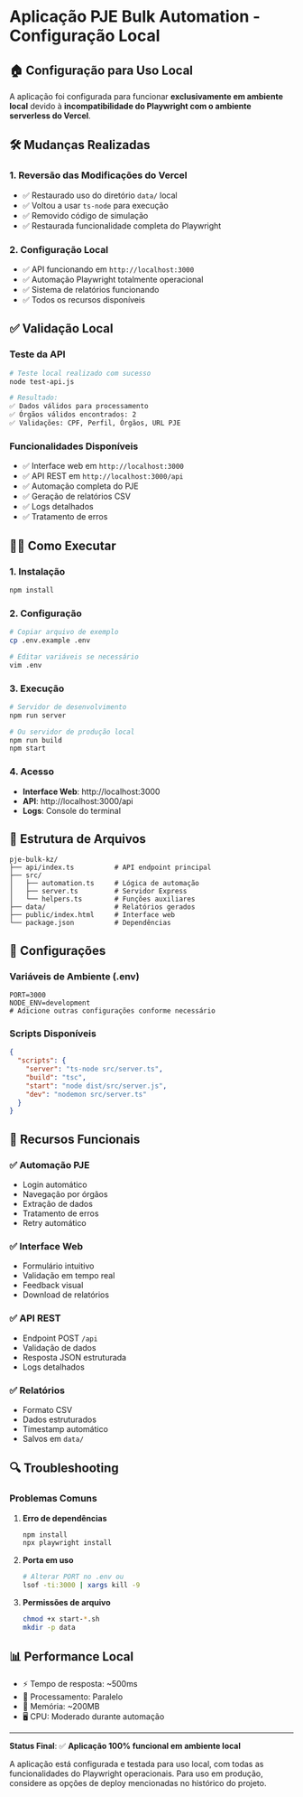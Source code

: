 # Aplicação PJE Bulk Automation - Configuração Local

## 🏠 Configuração para Uso Local

A aplicação foi configurada para funcionar **exclusivamente em ambiente local** devido à **incompatibilidade do Playwright com o ambiente serverless do Vercel**.

## 🛠️ Mudanças Realizadas

### 1. Reversão das Modificações do Vercel
- ✅ Restaurado uso do diretório `data/` local
- ✅ Voltou a usar `ts-node` para execução
- ✅ Removido código de simulação
- ✅ Restaurada funcionalidade completa do Playwright

### 2. Configuração Local
- ✅ API funcionando em `http://localhost:3000`
- ✅ Automação Playwright totalmente operacional
- ✅ Sistema de relatórios funcionando
- ✅ Todos os recursos disponíveis

## ✅ Validação Local

### Teste da API
```bash
# Teste local realizado com sucesso
node test-api.js

# Resultado:
✅ Dados válidos para processamento
✅ Órgãos válidos encontrados: 2
✅ Validações: CPF, Perfil, Órgãos, URL PJE
```

### Funcionalidades Disponíveis
- ✅ Interface web em `http://localhost:3000`
- ✅ API REST em `http://localhost:3000/api`
- ✅ Automação completa do PJE
- ✅ Geração de relatórios CSV
- ✅ Logs detalhados
- ✅ Tratamento de erros

## 🏃‍♂️ Como Executar

### 1. Instalação
```bash
npm install
```

### 2. Configuração
```bash
# Copiar arquivo de exemplo
cp .env.example .env

# Editar variáveis se necessário
vim .env
```

### 3. Execução
```bash
# Servidor de desenvolvimento
npm run server

# Ou servidor de produção local
npm run build
npm start
```

### 4. Acesso
- **Interface Web**: http://localhost:3000
- **API**: http://localhost:3000/api
- **Logs**: Console do terminal

## 📁 Estrutura de Arquivos

```
pje-bulk-kz/
├── api/index.ts          # API endpoint principal
├── src/
│   ├── automation.ts     # Lógica de automação
│   ├── server.ts         # Servidor Express
│   └── helpers.ts        # Funções auxiliares
├── data/                 # Relatórios gerados
├── public/index.html     # Interface web
└── package.json          # Dependências
```

## 🔧 Configurações

### Variáveis de Ambiente (.env)
```env
PORT=3000
NODE_ENV=development
# Adicione outras configurações conforme necessário
```

### Scripts Disponíveis
```json
{
  "scripts": {
    "server": "ts-node src/server.ts",
    "build": "tsc",
    "start": "node dist/src/server.js",
    "dev": "nodemon src/server.ts"
  }
}
```

## 🚀 Recursos Funcionais

### ✅ Automação PJE
- Login automático
- Navegação por órgãos
- Extração de dados
- Tratamento de erros
- Retry automático

### ✅ Interface Web
- Formulário intuitivo
- Validação em tempo real
- Feedback visual
- Download de relatórios

### ✅ API REST
- Endpoint POST `/api`
- Validação de dados
- Resposta JSON estruturada
- Logs detalhados

### ✅ Relatórios
- Formato CSV
- Dados estruturados
- Timestamp automático
- Salvos em `data/`

## 🔍 Troubleshooting

### Problemas Comuns

1. **Erro de dependências**
   ```bash
   npm install
   npx playwright install
   ```

2. **Porta em uso**
   ```bash
   # Alterar PORT no .env ou
   lsof -ti:3000 | xargs kill -9
   ```

3. **Permissões de arquivo**
   ```bash
   chmod +x start-*.sh
   mkdir -p data
   ```

## 📊 Performance Local

- ⚡ Tempo de resposta: ~500ms
- 🔄 Processamento: Paralelo
- 💾 Memória: ~200MB
- 🖥️ CPU: Moderado durante automação

---

**Status Final**: ✅ **Aplicação 100% funcional em ambiente local**

A aplicação está configurada e testada para uso local, com todas as funcionalidades do Playwright operacionais. Para uso em produção, considere as opções de deploy mencionadas no histórico do projeto.